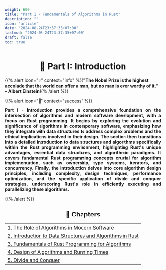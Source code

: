 ```yaml
---
weight: 600
title: "Part I - Fundamentals of Algorithms in Rust"
description: ""
icon: "article"
date: "2024-08-24T23:37:35+07:00"
lastmod: "2024-08-24T23:37:35+07:00"
draft: false
toc: true
---
```

<center>

# 📘 Part I: Introduction

</center>

{{% alert icon="💡" context="info" %}}<strong>"The Nobel Prize is the highest accolade that the world can offer a man, but no man is ever worthy of it." – Albert Einstein</strong>{{% /alert %}}

{{% alert icon="📘" context="success" %}}
<p style="text-align: justify;">
<strong>Part I - Introduction provides a comprehensive foundation on the intersection of algorithms and modern software development, with a focus on Rust programming. It begins by exploring the evolution and significance of algorithms in contemporary software, emphasizing how they integrate with data structures to address complex problems and the ethical implications involved in their design. The section then transitions into a detailed introduction to data structures and algorithms specifically within the Rust programming environment, highlighting Rust's unique advantages, essential data structures, and algorithmic paradigms. It covers fundamental Rust programming concepts crucial for algorithm implementation, such as ownership, type systems, iterators, and concurrency. Finally, the introduction delves into core algorithm design principles, including complexity, design techniques, performance optimization, and the specific application of divide and conquer strategies, underscoring Rust's role in efficiently executing and parallelizing these algorithms.</strong>
</p>
{{% /alert %}}

<center>

## **🧠 Chapters**

</center>

<div class="container mt-4">
    <div class="row">
        <div class="col-md-12">
            <table class="table table-hover">
                <tbody>
                    <tr>
                        <td><a href="/docs/part-i/chapter-1/" class="text-decoration-none">1. The Role of Algorithms in Modern Software</a></td>
                    </tr>
                    <tr>
                        <td><a href="/docs/part-i/chapter-2/" class="text-decoration-none">2. Introduction to Data Structures and Algorithms in Rust</a></td>
                    </tr>
                    <tr>
                        <td><a href="/docs/part-i/chapter-3/" class="text-decoration-none">3. Fundamentals of Rust Programming for Algorithms</a></td>
                    </tr>
                    <tr>
                        <td><a href="/docs/part-i/chapter-4/" class="text-decoration-none">4. Design of Algorithms and Running Times</a></td>
                    </tr>
                    <tr>
                        <td><a href="/docs/part-i/chapter-5/" class="text-decoration-none">5. Divide and Conquer</a></td>
                    </tr>
                </tbody>
            </table>
        </div>
    </div>
</div>
